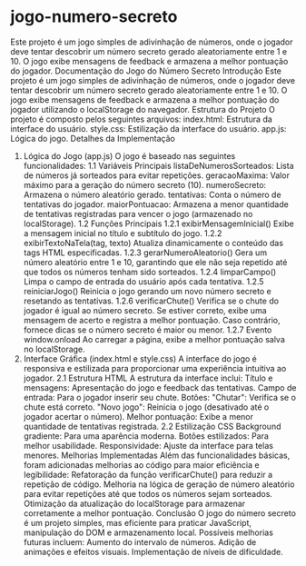# jogo-numero-secreto
Este projeto é um jogo simples de adivinhação de números, onde o jogador deve tentar descobrir um número secreto gerado aleatoriamente entre 1 e 10. O jogo exibe mensagens de feedback e armazena a melhor pontuação do jogador.
Documentação do Jogo do Número Secreto
Introdução
Este projeto é um jogo simples de adivinhação de números, onde o jogador deve tentar descobrir um número secreto gerado aleatoriamente entre 1 e 10. O jogo exibe mensagens de feedback e armazena a melhor pontuação do jogador utilizando o localStorage do navegador.
Estrutura do Projeto
O projeto é composto pelos seguintes arquivos:
index.html: Estrutura da interface do usuário.
style.css: Estilização da interface do usuário.
app.js: Lógica do jogo.
Detalhes da Implementação
1. Lógica do Jogo (app.js)
O jogo é baseado nas seguintes funcionalidades:
1.1 Variáveis Principais
listaDeNumerosSorteados: Lista de números já sorteados para evitar repetições.
geracaoMaxima: Valor máximo para a geração do número secreto (10).
numeroSecreto: Armazena o número aleatório gerado.
tentativas: Conta o número de tentativas do jogador.
maiorPontuacao: Armazena a menor quantidade de tentativas registradas para vencer o jogo (armazenado no localStorage).
1.2 Funções Principais
1.2.1 exibirMensagemInicial()
Exibe a mensagem inicial no título e subtítulo do jogo.
1.2.2 exibirTextoNaTela(tag, texto)
Atualiza dinamicamente o conteúdo das tags HTML especificadas.
1.2.3 gerarNumeroAleatorio()
Gera um número aleatório entre 1 e 10, garantindo que ele não seja repetido até que todos os números tenham sido sorteados.
1.2.4 limparCampo()
Limpa o campo de entrada do usuário após cada tentativa.
1.2.5 reiniciarJogo()
Reinicia o jogo gerando um novo número secreto e resetando as tentativas.
1.2.6 verificarChute()
Verifica se o chute do jogador é igual ao número secreto. Se estiver correto, exibe uma mensagem de acerto e registra a melhor pontuação. Caso contrário, fornece dicas se o número secreto é maior ou menor.
1.2.7 Evento window.onload
Ao carregar a página, exibe a melhor pontuação salva no localStorage.
2. Interface Gráfica (index.html e style.css)
A interface do jogo é responsiva e estilizada para proporcionar uma experiência intuitiva ao jogador.
2.1 Estrutura HTML
A estrutura da interface inclui:
Título e mensagens: Apresentação do jogo e feedback das tentativas.
Campo de entrada: Para o jogador inserir seu chute.
Botões:
"Chutar": Verifica se o chute está correto.
"Novo jogo": Reinicia o jogo (desativado até o jogador acertar o número).
Melhor pontuação: Exibe a menor quantidade de tentativas registrada.
2.2 Estilização CSS
Background gradiente: Para uma aparência moderna.
Botões estilizados: Para melhor usabilidade.
Responsividade: Ajuste da interface para telas menores.
Melhorias Implementadas
Além das funcionalidades básicas, foram adicionadas melhorias ao código para maior eficiência e legibilidade:
Refatoração da função verificarChute() para reduzir a repetição de código.
Melhoria na lógica de geração de número aleatório para evitar repetições até que todos os números sejam sorteados.
Otimização da atualização do localStorage para armazenar corretamente a melhor pontuação.
Conclusão
O jogo do número secreto é um projeto simples, mas eficiente para praticar JavaScript, manipulação do DOM e armazenamento local. Possíveis melhorias futuras incluem:
Aumento do intervalo de números.
Adição de animações e efeitos visuais.
Implementação de níveis de dificuldade.
